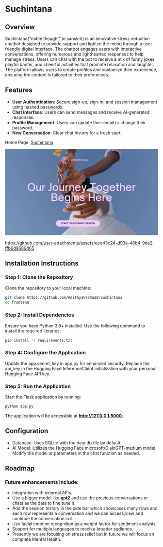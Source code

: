 # Suchintana

## Overview
Suchintana("noble thought" in sanskrit) is an innovative stress reduction chatbot designed to provide support and lighten the mood through a user-friendly digital interface. The chatbot engages users with interactive conversations, offering humorous and lighthearted responses to help manage stress. Users can chat with the bot to receive a mix of funny jokes, playful banter, and cheerful activities that promote relaxation and laughter. The platform allows users to create profiles and customize their experience, ensuring the content is tailored to their preferences.

## Features

- **User Authentication**: Secure sign-up, sign-in, and session management using hashed passwords.
- **Chat Interface**: Users can send messages and receive AI-generated responses.
- **Profile Management**: Users can update their email or change their password.
- **New Conversation**: Clear chat history for a fresh start.

Home Page: [Suchintana](https://suchintana.my.canva.site)

<img src="media/intro.png" alt="Introduction Image">


https://github.com/user-attachments/assets/eee43c24-d93a-48b4-9da2-ffb6d9689d65




## Installation Instructions

### Step 1: Clone the Repository
Clone the repository to your local machine:
```bash
git clone https://github.com/AdithyaVarma28/Suchintana
cd frontend
```
### Step 2: Install Dependencies

Ensure you have Python 3.8+ installed. Use the following command to install the required libraries:
```bash
pip install -r requirements.txt
```

### Step 4: Configure the Application

Update the app.secret_key in app.py for enhanced security.
Replace the api_key in the Hugging Face InferenceClient initialization with your personal Hugging Face API key.

### Step 5: Run the Application

Start the Flask application by running:
```bash
python app.py
```
The application will be accessible at **http://127.0.0.1:5000**.

## Configuration

- Database: Uses SQLite with the data.db file by default. 
- AI Model: Utilizes the Hugging Face microsoft/DialoGPT-medium model. Modify the model or parameters in the chat function as needed.

## Roadmap

### Future enhancements include:

- Integration with external APIs.
- Use a bigger model like **gpt2** and use the previous conversations or chats as the data to fine tune it.
- Add the session history in the side bar which showcases many rows and each row represents a conversation and we can access,view and continue the conversation in it
- Use facial emotion recognition as a weight factor for sentiment analysis.
- Support for multiple languages to reach a broader audience.
- Presently we are focusing on stress relief but in future we will focus on complete Mental Health.

